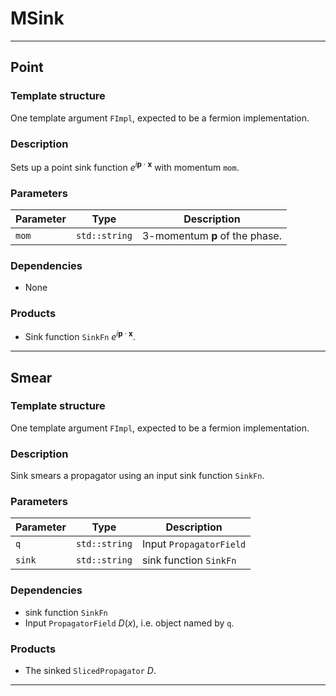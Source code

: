 # MSink

-----------

## Point

### Template structure

One template argument `FImpl`, expected to be a fermion implementation.

### Description

Sets up a point sink function $e^{i \mathbf{p} \cdot \mathbf{x}}$ with momentum `mom`.

### Parameters

| Parameter   | Type           | Description                                                            |
|-------------|----------------|------------------------------------------------------------------------|
|     `mom`    | `std::string` | 3-momentum $\mathbf{p}$ of the phase.    |


### Dependencies

- None

### Products

- Sink function `SinkFn` $e^{i \mathbf{p} \cdot \mathbf{x}}$.

-----------

## Smear

### Template structure

One template argument `FImpl`, expected to be a fermion implementation.

### Description

Sink smears a propagator using an input sink function `SinkFn`.

### Parameters
| Parameter   | Type           | Description                                                            |
|-------------|----------------|------------------------------------------------------------------------|
| `q`  | `std::string`  | Input `PropagatorField`  |
| `sink`  | `std::string`  | sink function `SinkFn`  |

### Dependencies

- sink function `SinkFn`
- Input `PropagatorField` $D(x)$, i.e. object named by `q`.

### Products

- The sinked `SlicedPropagator` $D$.

-----------

